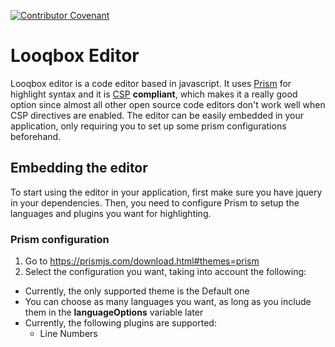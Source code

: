 [![Contributor Covenant](https://img.shields.io/badge/Contributor%20Covenant-v1.4%20adopted-ff69b4.svg)](code-of-conduct.md)

# Looqbox Editor

Looqbox editor is a code editor based in javascript. It uses [Prism](https://prismjs.com/index.html "Prism") for highlight syntax and it is [CSP](https://developer.mozilla.org/en-US/docs/Web/HTTP/Headers/Content-Security-Policy "Content-Security-Policy") **compliant**, which makes it a really good option since almost all other open source code editors don't work well when CSP directives are enabled. The editor can be easily embedded in your application, only requiring you to set up some prism configurations beforehand.

## Embedding the editor

To start using the editor in your application, first make sure you have jquery in your dependencies. Then, you need to configure Prism to setup the languages and plugins you want for highlighting.

### Prism configuration

1. Go to https://prismjs.com/download.html#themes=prism
2. Select the configuration you want, taking into account the following:
- Currently, the only supported theme is the Default one
- You can choose as many languages you want, as long as you include them in the **languageOptions** variable later
- Currently, the following plugins are supported:
  - Line Numbers
